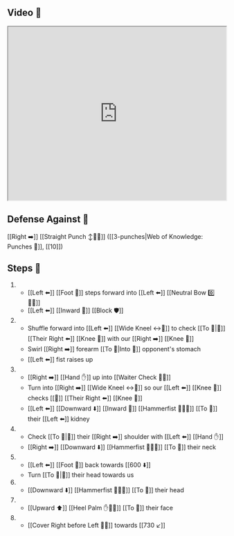 ## Video 🎥

<iframe src="https://www.youtube.com/embed/WpcZ1KaRRwA" width="100%" height="400"></iframe>

## Defense Against 🤺

[[Right ➡️]] [[Straight Punch ↕️👊💥]] ([[3-punches|Web of Knowledge: Punches 👊]], [[10]])

## Steps 👣

1. - [[Left ⬅️]] [[Foot 🦶]] steps forward into [[Left ⬅️]] [[Neutral Bow 0️⃣🧍‍♂️]]
    - [[Left ⬅️]] [[Inward 🔽]] [[Block 🛡️]]
2. - Shuffle forward into [[Left ⬅️]] [[Wide Kneel ↔️🧎]] to check [[To 🎯|🎯]] [[Their Right ⬅️]] [[Knee 🦵]] with our [[Right ➡️]] [[Knee 🦵]]
    - Swirl [[Right ➡️]] forearm [[To 🎯|Into 🎯]] opponent's stomach
    - [[Left ⬅️]] fist raises up
3. - [[Right ➡️]] [[Hand ✋]] up into [[Waiter Check 🧑‍🍳]]
    - Turn into [[Right ➡️]] [[Wide Kneel ↔️🧎]] so our [[Left ⬅️]] [[Knee 🦵]] checks [[🎯]] [[Their Right ⬅️]] [[Knee 🦵]]
    - [[Left ⬅️]] [[Downward ⬇️]] [[Inward 🔽]] [[Hammerfist 🔨✊💥]] [[To 🎯]] their [[Left ⬅️]] kidney
4. - Check [[To 🎯|🎯]] their [[Right ➡️]] shoulder with [[Left ⬅️]] [[Hand ✋]]
    - [[Right ➡️]] [[Downward ⬇️]] [[Hammerfist 🔨✊💥]] [[To 🎯]] their neck
5. - [[Left ⬅️]] [[Foot 🦶]] back towards [[600 ⬇️]]
    - Turn [[To 🎯|🎯]] their head towards us
6. - [[Downward ⬇️]] [[Hammerfist 🔨✊💥]] [[To 🎯]] their head
7. - [[Upward ⬆️]] [[Heel Palm ✋🌴💥]] [[To 🎯]] their face
8. - [[Cover Right before Left 🦶🔄]] towards [[730 ↙️]]
